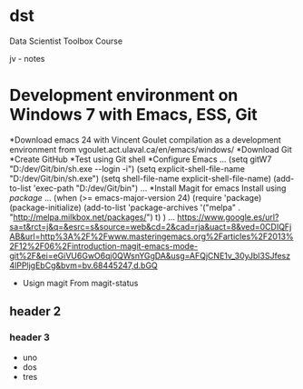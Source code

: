 dst
===

Data Scientist Toolbox Course

jv - notes

# Development environment on Windows 7 with Emacs, ESS, Git

*Download emacs 24 with Vincent Goulet compilation as a development environment from vgoulet.act.ulaval.ca/en/emacs/windows/
*Download Git
*Create GitHub
*Test using Git shell
*Configure Emacs
...
(setq gitW7 "D:/dev/Git/bin/sh.exe --login -i")
(setq explicit-shell-file-name "D:/dev/Git/bin/sh.exe")
(setq shell-file-name explicit-shell-file-name)
(add-to-list 'exec-path "D:/dev/Git/bin")
...
*Install Magit for emacs
Install using *package*
...
(when (>= emacs-major-version 24)
  (require 'package)
  (package-initialize)
  (add-to-list 'package-archives '("melpa" . "http://melpa.milkbox.net/packages/") t)
  )
...
https://www.google.es/url?sa=t&rct=j&q=&esrc=s&source=web&cd=2&cad=rja&uact=8&ved=0CDIQFjAB&url=http%3A%2F%2Fwww.masteringemacs.org%2Farticles%2F2013%2F12%2F06%2Fintroduction-magit-emacs-mode-git%2F&ei=eGiVU6GwO6qj0QWsnYGgDA&usg=AFQjCNE1v_30yJbl3SJfesz4lPPljgEbCg&bvm=bv.68445247,d.bGQ
* Usign magit
From magit-status



## header 2

### header 3

* uno
* dos
* tres